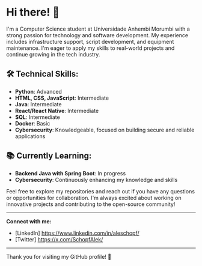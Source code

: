# Hi there! 👋

I'm a Computer Science student at Universidade Anhembi Morumbi with a strong passion for technology and software development. My experience includes infrastructure support, script development, and equipment maintenance. I'm eager to apply my skills to real-world projects and continue growing in the tech industry.

## 🛠️ **Technical Skills:**
- **Python**: Advanced
- **HTML, CSS, JavaScript**: Intermediate
- **Java**: Intermediate
- **React/React Native**: Intermediate
- **SQL**: Intermediate
- **Docker**: Basic
- **Cybersecurity**: Knowledgeable, focused on building secure and reliable applications

## 📚 **Currently Learning:**
- **Backend Java with Spring Boot**: In progress
- **Cybersecurity**: Continuously enhancing my knowledge and skills

Feel free to explore my repositories and reach out if you have any questions or opportunities for collaboration. I'm always excited about working on innovative projects and contributing to the open-source community!

---

**Connect with me:**
- [LinkedIn] https://www.linkedin.com/in/aleschopf/
- [Twitter] https://x.com/SchopfAlek/

---

Thank you for visiting my GitHub profile! 🚀

